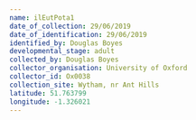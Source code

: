 ```yaml
---
name: ilEutPota1
date_of_collection: 29/06/2019
date_of_identification: 29/06/2019
identified_by: Douglas Boyes
developmental_stage: adult
collected_by: Douglas Boyes
collector_organisation: University of Oxford
collector_id: Ox0038
collection_site: Wytham, nr Ant Hills
latitude: 51.763799
longitude: -1.326021
---
```

